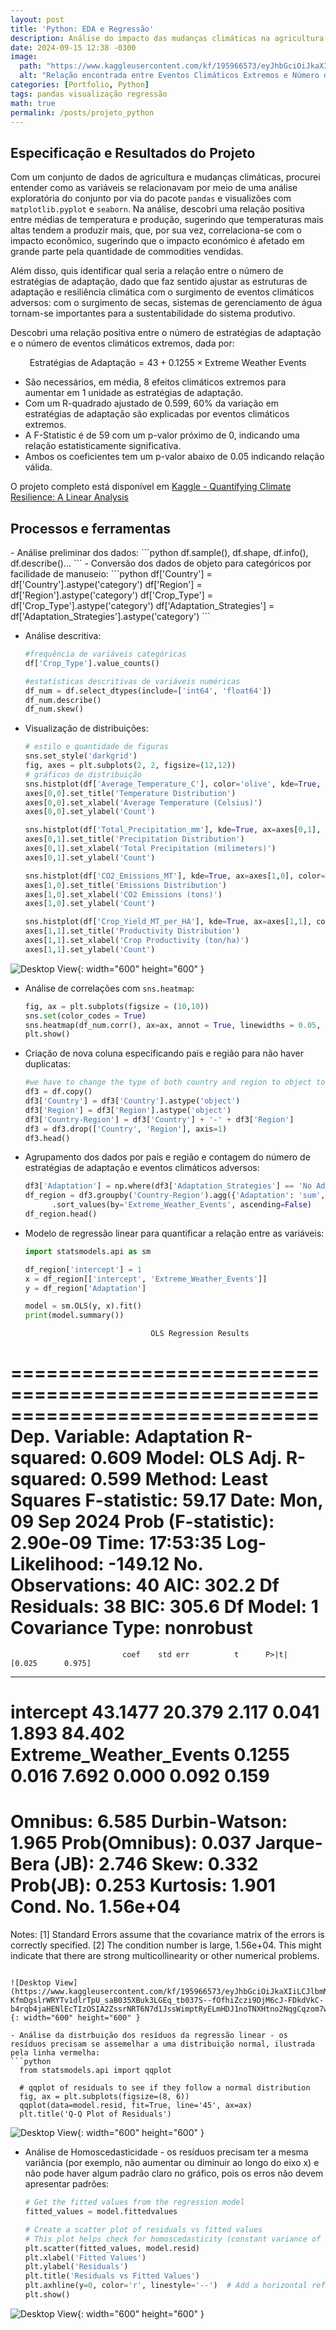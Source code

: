 ```yaml
---
layout: post
title: 'Python: EDA e Regressão'
description: Análise do impacto das mudanças climáticas na agricultura por meio de um modelo de Regressão Linear.
date: 2024-09-15 12:38 -0300
image:
  path: "https://www.kaggleusercontent.com/kf/195966573/eyJhbGciOiJkaXIiLCJlbmMiOiJBMTI4Q0JDLUhTMjU2In0..PbTr1Q_WqN2AKQRNx0tamQ.gK5BL7D66a5RKcNGN3xZsd_lulIYsWJGs9yIwnlIIc5rlNpsNSrcfa_hz2E9EW_SbaYReQUKpD66iD0Nph6NOgQJCw4XRVoOtocD3PdARZlTJUDa1kiMN4t3tDabzd2jEfl6Yx0EkKYYJ5ONJz8EhxgjQtydQwid0SeDaP8Nz5rEK6gmg2kRReYI2ukuyNFFZP89oYzbarTnkCFvw_lF1X5qB8pt_WfESpQF7VbWba2xS5QS48G3xeD4Of5BKsMSZxAzB1hzfjMKjkUfZNwVsCjF4XGEGNC1vMgnNeVE-KfmDgslrWRYTv1dlrTpU_saB035XBuk3LGEq_tb037S--fOfhiZczi9DjM6cJ-FDkdVkC-b4rqb4jaHENlEcTIzOSIA2ZssrNRT6N7d1JssWimptRyELmHDJ1noTNXHtno2NqgCqzom7wC5hlivVy_BEQLJ9S0gPipc8bC2_UEt5LOTyascfoRVyT1FaHJRD6ydvWXKgtGBA0NYQ0AL90sWXdKXrwhIBiNCyrHva5JOh48bSE5Z0Dyxsb5E9gM9PBr0oDAtCoyvKyFVxRz_cW5tbERd4edz6pT3PnlSJ3rL11foXrw11fnPH4taoXa4oSl0NkJ8muS3ju946aWmiKKhEB5buTs5UyY1W4mJhnc2fzIQn7CY34iOW9_hPGyxCnTuhU7vKA7ZIfkL1qDQtCxY.66540WmO5Pchq5LKp314ZA/__results___files/__results___35_1.png"
  alt: "Relação encontrada entre Eventos Climáticos Extremos e Número de Estratégias de Adaptação"
categories: [Portfolio, Python]
tags: pandas visualização regressão 
math: true
permalink: /posts/projeto_python
---
```


<h2> Especificação e Resultados do Projeto </h2>

Com um conjunto de dados de agricultura e mudanças climáticas, procurei entender como as variáveis se relacionavam por meio de uma análise exploratória do conjunto por via do pacote `pandas` e visualizões com `matplotlib.pyplot` e `seaborn`. Na análise, descobri uma relação positiva entre médias de temperatura e produção, sugerindo que temperaturas mais altas tendem a produzir mais, que, por sua vez, correlaciona-se com o impacto econômico, sugerindo que o impacto económico é afetado em grande parte pela quantidade de commodities vendidas.

Além disso, quis identificar qual seria a relação entre o número de estratégias de adaptação, dado que faz sentido ajustar as estruturas de adaptação e resiliência climática com o surgimento de eventos climáticos adversos: com o surgimento de secas, sistemas de gerenciamento de água tornam-se importantes para a sustentabilidade do sistema produtivo.

Descobri uma relação positiva entre o número de estratégias de adaptação e o número de eventos climáticos extremos, dada por:

$$
\text{Estratégias de Adaptação} = 43 + 0.1255 \times \text{Extreme Weather Events}
$$

- São necessários, em média, 8 efeitos climáticos extremos para aumentar em 1 unidade as estratégias de adaptação.
- Com um R-quadrado ajustado de 0.599, 60% da variação em estratégias de adaptação são explicadas por eventos climáticos extremos.
- A F-Statistic é de 59 com um p-valor próximo de 0, indicando uma relação estatisticamente significativa.
- Ambos os coeficientes tem um p-valor abaixo de 0.05 indicando relação válida.

O projeto completo está disponível em [Kaggle - Quantifying Climate Resilience: A Linear Analysis](https://www.kaggle.com/code/eduardoguarienti/quantifying-climate-resilience-a-linear-analysis)

<h2> Processos e ferramentas </h2>
- Análise preliminar dos dados:
  ```python 
  df.sample(), df.shape, df.info(), df.describe()...
  ```
- Conversão dos dados de objeto para categóricos por facilidade de manuseio:
  ```python
  df['Country'] = df['Country'].astype('category')
  df['Region'] = df['Region'].astype('category')
  df['Crop_Type'] = df['Crop_Type'].astype('category')
  df['Adaptation_Strategies'] = df['Adaptation_Strategies'].astype('category')
  ```
  
- Análise descritiva: 
  ```python
  #frequência de variáveis categóricas
  df['Crop_Type'].value_counts()

  #estatísticas descritivas de variáveis numéricas
  df_num = df.select_dtypes(include=['int64', 'float64'])
  df_num.describe()
  df_num.skew()
  ```
- Visualização de distribuições:
  ```python
  # estilo e quantidade de figuras
  sns.set_style('darkgrid')
  fig, axes = plt.subplots(2, 2, figsize=(12,12))
  # gráficos de distribuição
  sns.histplot(df['Average_Temperature_C'], color='olive', kde=True, ax=axes[0,0])
  axes[0,0].set_title('Temperature Distribution')
  axes[0,0].set_xlabel('Average Temperature (Celsius)')
  axes[0,0].set_ylabel('Count')

  sns.histplot(df['Total_Precipitation_mm'], kde=True, ax=axes[0,1], color='steelblue')
  axes[0,1].set_title('Precipitation Distribution')
  axes[0,1].set_xlabel('Total Precipitation (milimeters)')
  axes[0,1].set_ylabel('Count')

  sns.histplot(df['CO2_Emissions_MT'], kde=True, ax=axes[1,0], color='dimgray')
  axes[1,0].set_title('Emissions Distribution')
  axes[1,0].set_xlabel('CO2 Emissions (tons)')
  axes[1,0].set_ylabel('Count')

  sns.histplot(df['Crop_Yield_MT_per_HA'], kde=True, ax=axes[1,1], color='orange')
  axes[1,1].set_title('Productivity Distribution')
  axes[1,1].set_xlabel('Crop Productivity (ton/ha)')
  axes[1,1].set_ylabel('Count')
  ```
![Desktop View](https://www.kaggleusercontent.com/kf/195966573/eyJhbGciOiJkaXIiLCJlbmMiOiJBMTI4Q0JDLUhTMjU2In0..PbTr1Q_WqN2AKQRNx0tamQ.gK5BL7D66a5RKcNGN3xZsd_lulIYsWJGs9yIwnlIIc5rlNpsNSrcfa_hz2E9EW_SbaYReQUKpD66iD0Nph6NOgQJCw4XRVoOtocD3PdARZlTJUDa1kiMN4t3tDabzd2jEfl6Yx0EkKYYJ5ONJz8EhxgjQtydQwid0SeDaP8Nz5rEK6gmg2kRReYI2ukuyNFFZP89oYzbarTnkCFvw_lF1X5qB8pt_WfESpQF7VbWba2xS5QS48G3xeD4Of5BKsMSZxAzB1hzfjMKjkUfZNwVsCjF4XGEGNC1vMgnNeVE-KfmDgslrWRYTv1dlrTpU_saB035XBuk3LGEq_tb037S--fOfhiZczi9DjM6cJ-FDkdVkC-b4rqb4jaHENlEcTIzOSIA2ZssrNRT6N7d1JssWimptRyELmHDJ1noTNXHtno2NqgCqzom7wC5hlivVy_BEQLJ9S0gPipc8bC2_UEt5LOTyascfoRVyT1FaHJRD6ydvWXKgtGBA0NYQ0AL90sWXdKXrwhIBiNCyrHva5JOh48bSE5Z0Dyxsb5E9gM9PBr0oDAtCoyvKyFVxRz_cW5tbERd4edz6pT3PnlSJ3rL11foXrw11fnPH4taoXa4oSl0NkJ8muS3ju946aWmiKKhEB5buTs5UyY1W4mJhnc2fzIQn7CY34iOW9_hPGyxCnTuhU7vKA7ZIfkL1qDQtCxY.66540WmO5Pchq5LKp314ZA/__results___files/__results___19_1.png){: width="600" height="600" }

- Análise de correlações com `sns.heatmap`:
  ```python
  fig, ax = plt.subplots(figsize = (10,10))
  sns.set(color_codes = True)
  sns.heatmap(df_num.corr(), ax=ax, annot = True, linewidths = 0.05, fmt ='0.2f')
  plt.show()
  ```
- Criação de nova coluna especificando país e região para não haver duplicatas:
  ```python
  #we have to change the type of both country and region to object to group them
  df3 = df.copy()
  df3['Country'] = df3['Country'].astype('object')
  df3['Region'] = df3['Region'].astype('object')
  df3['Country-Region'] = df3['Country'] + '-' + df3['Region']
  df3 = df3.drop(['Country', 'Region'], axis=1)
  df3.head()
  ```
- Agrupamento dos dados por país e região e contagem do número de estratégias de adaptação e eventos climáticos adversos:
  ```python
  df3['Adaptation'] = np.where(df3['Adaptation_Strategies'] == 'No Adaptation', 0, 1)
  df_region = df3.groupby('Country-Region').agg({'Adaptation': 'sum', 'Extreme_Weather_Events': 'sum'}) \
        .sort_values(by='Extreme_Weather_Events', ascending=False)
  df_region.head()
  ```
- Modelo de regressão linear para quantificar a relação entre as variáveis:
  ```python
  import statsmodels.api as sm

  df_region['intercept'] = 1
  x = df_region[['intercept', 'Extreme_Weather_Events']]
  y = df_region['Adaptation']

  model = sm.OLS(y, x).fit()
  print(model.summary())
  ```
  ```
                              OLS Regression Results                            
==============================================================================
Dep. Variable:             Adaptation   R-squared:                       0.609
Model:                            OLS   Adj. R-squared:                  0.599
Method:                 Least Squares   F-statistic:                     59.17
Date:                Mon, 09 Sep 2024   Prob (F-statistic):           2.90e-09
Time:                        17:53:35   Log-Likelihood:                -149.12
No. Observations:                  40   AIC:                             302.2
Df Residuals:                      38   BIC:                             305.6
Df Model:                           1                                         
Covariance Type:            nonrobust                                         
==========================================================================================
                             coef    std err          t      P>|t|      [0.025      0.975]
------------------------------------------------------------------------------------------
intercept                 43.1477     20.379      2.117      0.041       1.893      84.402
Extreme_Weather_Events     0.1255      0.016      7.692      0.000       0.092       0.159
==============================================================================
Omnibus:                        6.585   Durbin-Watson:                   1.965
Prob(Omnibus):                  0.037   Jarque-Bera (JB):                2.746
Skew:                           0.332   Prob(JB):                        0.253
Kurtosis:                       1.901   Cond. No.                     1.56e+04
==============================================================================
Notes:
[1] Standard Errors assume that the covariance matrix of the errors is correctly specified.
[2] The condition number is large, 1.56e+04. This might indicate that there are
strong multicollinearity or other numerical problems.
```

![Desktop View](https://www.kaggleusercontent.com/kf/195966573/eyJhbGciOiJkaXIiLCJlbmMiOiJBMTI4Q0JDLUhTMjU2In0..PbTr1Q_WqN2AKQRNx0tamQ.gK5BL7D66a5RKcNGN3xZsd_lulIYsWJGs9yIwnlIIc5rlNpsNSrcfa_hz2E9EW_SbaYReQUKpD66iD0Nph6NOgQJCw4XRVoOtocD3PdARZlTJUDa1kiMN4t3tDabzd2jEfl6Yx0EkKYYJ5ONJz8EhxgjQtydQwid0SeDaP8Nz5rEK6gmg2kRReYI2ukuyNFFZP89oYzbarTnkCFvw_lF1X5qB8pt_WfESpQF7VbWba2xS5QS48G3xeD4Of5BKsMSZxAzB1hzfjMKjkUfZNwVsCjF4XGEGNC1vMgnNeVE-KfmDgslrWRYTv1dlrTpU_saB035XBuk3LGEq_tb037S--fOfhiZczi9DjM6cJ-FDkdVkC-b4rqb4jaHENlEcTIzOSIA2ZssrNRT6N7d1JssWimptRyELmHDJ1noTNXHtno2NqgCqzom7wC5hlivVy_BEQLJ9S0gPipc8bC2_UEt5LOTyascfoRVyT1FaHJRD6ydvWXKgtGBA0NYQ0AL90sWXdKXrwhIBiNCyrHva5JOh48bSE5Z0Dyxsb5E9gM9PBr0oDAtCoyvKyFVxRz_cW5tbERd4edz6pT3PnlSJ3rL11foXrw11fnPH4taoXa4oSl0NkJ8muS3ju946aWmiKKhEB5buTs5UyY1W4mJhnc2fzIQn7CY34iOW9_hPGyxCnTuhU7vKA7ZIfkL1qDQtCxY.66540WmO5Pchq5LKp314ZA/__results___files/__results___35_1.png){: width="600" height="600" }

- Análise da distrbuição dos resíduos da regressão linear - os resíduos precisam se assemelhar a uma distribuição normal, ilustrada pela linha vermelha:
```python
  from statsmodels.api import qqplot

  # qqplot of residuals to see if they follow a normal distribution
  fig, ax = plt.subplots(figsize=(8, 6))
  qqplot(data=model.resid, fit=True, line='45', ax=ax)
  plt.title('Q-Q Plot of Residuals')
  ```
![Desktop View](https://www.kaggleusercontent.com/kf/195966573/eyJhbGciOiJkaXIiLCJlbmMiOiJBMTI4Q0JDLUhTMjU2In0..PbTr1Q_WqN2AKQRNx0tamQ.gK5BL7D66a5RKcNGN3xZsd_lulIYsWJGs9yIwnlIIc5rlNpsNSrcfa_hz2E9EW_SbaYReQUKpD66iD0Nph6NOgQJCw4XRVoOtocD3PdARZlTJUDa1kiMN4t3tDabzd2jEfl6Yx0EkKYYJ5ONJz8EhxgjQtydQwid0SeDaP8Nz5rEK6gmg2kRReYI2ukuyNFFZP89oYzbarTnkCFvw_lF1X5qB8pt_WfESpQF7VbWba2xS5QS48G3xeD4Of5BKsMSZxAzB1hzfjMKjkUfZNwVsCjF4XGEGNC1vMgnNeVE-KfmDgslrWRYTv1dlrTpU_saB035XBuk3LGEq_tb037S--fOfhiZczi9DjM6cJ-FDkdVkC-b4rqb4jaHENlEcTIzOSIA2ZssrNRT6N7d1JssWimptRyELmHDJ1noTNXHtno2NqgCqzom7wC5hlivVy_BEQLJ9S0gPipc8bC2_UEt5LOTyascfoRVyT1FaHJRD6ydvWXKgtGBA0NYQ0AL90sWXdKXrwhIBiNCyrHva5JOh48bSE5Z0Dyxsb5E9gM9PBr0oDAtCoyvKyFVxRz_cW5tbERd4edz6pT3PnlSJ3rL11foXrw11fnPH4taoXa4oSl0NkJ8muS3ju946aWmiKKhEB5buTs5UyY1W4mJhnc2fzIQn7CY34iOW9_hPGyxCnTuhU7vKA7ZIfkL1qDQtCxY.66540WmO5Pchq5LKp314ZA/__results___files/__results___39_1.png){: width="600" height="600" }
- Análise de Homoscedasticidade - os resíduos precisam ter a mesma variância (por exemplo, não aumentar ou diminuir ao longo do eixo x) e não pode haver algum padrão claro no gráfico, pois os erros não devem apresentar padrões:
  ```python
  # Get the fitted values from the regression model
  fitted_values = model.fittedvalues

  # Create a scatter plot of residuals vs fitted values
  # This plot helps check for homoscedasticity (constant variance of residuals)
  plt.scatter(fitted_values, model.resid)
  plt.xlabel('Fitted Values')
  plt.ylabel('Residuals')
  plt.title('Residuals vs Fitted Values')
  plt.axhline(y=0, color='r', linestyle='--')  # Add a horizontal reference line at y=0
  plt.show()
  ```
![Desktop View](https://www.kaggleusercontent.com/kf/195966573/eyJhbGciOiJkaXIiLCJlbmMiOiJBMTI4Q0JDLUhTMjU2In0..PbTr1Q_WqN2AKQRNx0tamQ.gK5BL7D66a5RKcNGN3xZsd_lulIYsWJGs9yIwnlIIc5rlNpsNSrcfa_hz2E9EW_SbaYReQUKpD66iD0Nph6NOgQJCw4XRVoOtocD3PdARZlTJUDa1kiMN4t3tDabzd2jEfl6Yx0EkKYYJ5ONJz8EhxgjQtydQwid0SeDaP8Nz5rEK6gmg2kRReYI2ukuyNFFZP89oYzbarTnkCFvw_lF1X5qB8pt_WfESpQF7VbWba2xS5QS48G3xeD4Of5BKsMSZxAzB1hzfjMKjkUfZNwVsCjF4XGEGNC1vMgnNeVE-KfmDgslrWRYTv1dlrTpU_saB035XBuk3LGEq_tb037S--fOfhiZczi9DjM6cJ-FDkdVkC-b4rqb4jaHENlEcTIzOSIA2ZssrNRT6N7d1JssWimptRyELmHDJ1noTNXHtno2NqgCqzom7wC5hlivVy_BEQLJ9S0gPipc8bC2_UEt5LOTyascfoRVyT1FaHJRD6ydvWXKgtGBA0NYQ0AL90sWXdKXrwhIBiNCyrHva5JOh48bSE5Z0Dyxsb5E9gM9PBr0oDAtCoyvKyFVxRz_cW5tbERd4edz6pT3PnlSJ3rL11foXrw11fnPH4taoXa4oSl0NkJ8muS3ju946aWmiKKhEB5buTs5UyY1W4mJhnc2fzIQn7CY34iOW9_hPGyxCnTuhU7vKA7ZIfkL1qDQtCxY.66540WmO5Pchq5LKp314ZA/__results___files/__results___40_0.png){: width="600" height="600" }
